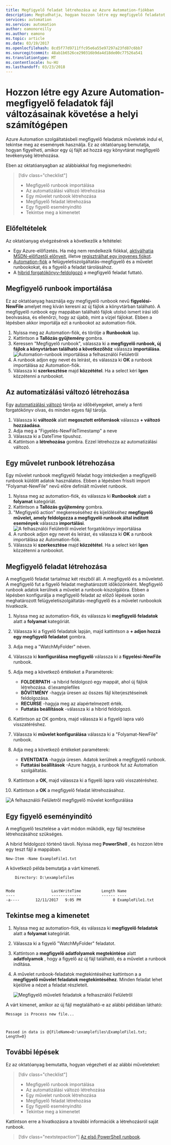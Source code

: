 ```yaml
---
title: Megfigyelő feladat létrehozása az Azure Automation-fiókban
description: Megtudhatja, hogyan hozzon létre egy megfigyelő feladatot az Azure Automation-fiók egy mappában létrehozott új fájlokat beállításjegyzékek.
services: automation
ms.service: automation
author: eamonoreilly
ms.author: eamono
ms.topic: article
ms.date: 03/19/2017
ms.openlocfilehash: 8cd5f77d9711ffc95e6a55e97297a23fd87c6bb7
ms.sourcegitcommit: 48ab1b6526ce290316b9da4d18de00c77526a541
ms.translationtype: MT
ms.contentlocale: hu-HU
ms.lasthandoff: 03/23/2018
---
```

# <a name="create-an-azure-automation-watcher-tasks-to-track-file-changes-on-a-local-machine"></a>Hozzon létre egy Azure Automation-megfigyelő feladatok fájl változásainak követése a helyi számítógépen

Azure Automation szolgáltatásbeli megfigyelő feladatok műveletek indul el, tekintse meg az események használja. Ez az oktatóanyag bemutatja, hogyan figyelheti, amikor egy új fájlt ad hozzá egy könyvtárat megfigyelő tevékenység létrehozása.

Eben az oktatóanyagban az alábbiakkal fog megismerkedni:

> [!div class="checklist"]
> * Megfigyelő runbook importálása
> * Az automatizálási változó létrehozása
> * Egy művelet runbook létrehozása
> * Megfigyelő feladat létrehozása
> * Egy figyelő eseményindító
> * Tekintse meg a kimenetet

## <a name="prerequisites"></a>Előfeltételek

Az oktatóanyag elvégzésének a következők a feltételei:

* Egy Azure-előfizetés. Ha még nem rendelkezik fiókkal, [aktiválhatja MSDN-előfizetői előnyeit](https://azure.microsoft.com/pricing/member-offers/msdn-benefits-details/), illetve [regisztrálhat egy ingyenes fiókot](https://azure.microsoft.com/free/?WT.mc_id=A261C142F).
* [Automation-fiók](automation-offering-get-started.md) a felügyeletiszolgáltatás-megfigyelő és a művelet runbookokat, és a figyelő a feladat tárolásához.
* A [hibrid forgatókönyv-feldolgozó](automation-hybrid-runbook-worker.md) a megfigyelő feladat futtató.

## <a name="import-a-watcher-runbook"></a>Megfigyelő runbook importálása

Ez az oktatóanyag használja egy megfigyelő runbook nevű **figyelési-NewFile** amelyet meg kíván keresni az új fájlok a könyvtárban található. A megfigyelő runbook egy mappában található fájlok utolsó ismert írási idő beolvasása, és ellenőrzi, hogy az újabb, mint a vízjel fájlokat. Ebben a lépésben akkor importálja ezt a runbookot az automation-fiók.

1. Nyissa meg az Automation-fiók, és törölje a **Runbookok** lap.
1. Kattintson a **Tallózás gyűjtemény** gombra.
1. Keressen "Megfigyelő runbook", válassza ki a **megfigyelő runbook, új fájlok a könyvtárban található a következőhöz** válassza **importálása**.
  ![Automation-runbook importálása a felhasználói Felületről](media/automation-watchers-tutorial/importsourcewatcher.png)
1. A runbook adjon egy nevet és leírást, és válassza ki **OK** a runbook importálása az Automation-fiók.
1. Válassza ki **szerkesztése** majd **közzététel**. Ha a select kéri **Igen** közzétenni a runbookot.

## <a name="create-an-automation-variable"></a>Az automatizálási változó létrehozása

Egy [automatizálási változó](automation-variables.md) tárolja az időbélyegeket, amely a fenti forgatókönyv olvas, és minden egyes fájl tárolja. 

1. Válassza ki **változók** alatt **megosztott erőforrások** válassza **+ változó hozzáadása**.
1. Adja meg a "Figyelés-NewFileTimestamp" a neve
1. Válassza ki a DateTime típushoz.
1. Kattintson a **létrehozása** gombra. Ezzel létrehozza az automatizálási változó.

## <a name="create-an-action-runbook"></a>Egy művelet runbook létrehozása

Egy művelet runbook megfigyelő feladat hogy intézkedjen a megfigyelő runbook küldött adatok használatos. Ebben a lépésben frissíti import "Folyamat-NewFile" nevű előre definiált művelet runbook.

1. Nyissa meg az automation-fiók, és válassza ki **Runbookok** alatt a **folyamat** kategóriát.
1. Kattintson a **Tallózás gyűjtemény** gombra.
1. "Megfigyelő action" megkereséséhez és kijelöléséhez **megfigyelő művelet, amely feldolgozza a megfigyelő runbook által indított események** válassza **importálási**.
  ![A felhasználói Felületről művelet forgatókönyv importálása](media/automation-watchers-tutorial/importsourceaction.png)
1. A runbook adjon egy nevet és leírást, és válassza ki **OK** a runbook importálása az Automation-fiók.
1. Válassza ki **szerkesztése** majd **közzététel**. Ha a select kéri **Igen** közzétenni a runbookot.

## <a name="create-a-watcher-task"></a>Megfigyelő feladat létrehozása

A megfigyelő feladat tartalmaz két részből áll. A megfigyelő és a műveletet. A megfigyelő fut a figyelő feladat meghatározott időközönként. Megfigyelő runbook adatok kerülnek a művelet a runbook-kiszolgálóra. Ebben a lépésben konfigurálja a megfigyelő feladat az előző lépések során meghatározott felügyeletiszolgáltatás-megfigyelő és a művelet runbookok hivatkozik.

1. Nyissa meg az automation-fiók, és válassza ki **megfigyelő feladatok** alatt a **folyamat** kategóriát.
1. Válassza ki a figyelő feladatok lapján, majd kattintson a **+ adjon hozzá egy megfigyelő feladatot** gombra.
1. Adja meg a "WatchMyFolder" néven.

1. Válassza ki **konfigurálása megfigyelő** válassza ki a **figyelési-NewFile** runbook.

1. Adja meg a következő értékeket a Paraméterek:

   * **FOLDERPATH** -a hibrid feldolgozó egy mappát, ahol új fájlok létrehozása. d:\examplefiles
   * **BŐVÍTMÉNY** -hagyja üresen az összes fájl kiterjesztéseinek feldolgozása.
   * **RECURSE** -hagyja meg az alapértelmezett érték.
   * **Futtatás beállítások** -válassza ki a hibrid feldolgozó.

1. Kattintson az OK gombra, majd válassza ki a figyelő lapra való visszatéréshez.
1. Válassza ki **művelet konfigurálása** válassza ki a "Folyamat-NewFile" runbook.
1. Adja meg a következő értékeket paraméterek:

   *    **EVENTDATA** -hagyja üresen. Adatok kerülnek a megfigyelő runbook.  
   *    **Futtatási beállítások** -Azure hagyja, a runbook fut az Automation szolgáltatás.

1. Kattintson a **OK**, majd válassza ki a figyelő lapra való visszatéréshez.
1. Kattintson a **OK** a megfigyelő feladat létrehozásához.

![A felhasználói Felületről megfigyelő művelet konfigurálása](media/automation-watchers-tutorial/watchertaskcreation.png)

## <a name="trigger-a-watcher"></a>Egy figyelő eseményindító

A megfigyelő tesztelése a várt módon működik, egy fájl tesztelése létrehozásához szükséges.

A hibrid feldolgozó történő távoli. Nyissa meg **PowerShell** , és hozzon létre egy teszt fájl a mappában.
  
   ```PowerShell-interactive
   New-Item -Name ExampleFile1.txt
   ```

A következő példa bemutatja a várt kimeneti.

```
    Directory: D:\examplefiles


Mode                LastWriteTime         Length Name
----                -------------         ------ ----
-a----       12/11/2017   9:05 PM              0 ExampleFile1.txt
```

## <a name="inspect-the-output"></a>Tekintse meg a kimenetet

1. Nyissa meg az automation-fiók, és válassza ki **megfigyelő feladatok** alatt a **folyamat** kategóriát.
1. Válassza ki a figyelő "WatchMyFolder" feladatot.
1. Kattintson a **megfigyelő adatfolyamok megtekintése** alatt **adatfolyamok** , hogy a figyelő az új fájl található, és a művelet a runbook indítása.
1. A művelet runbook-feladatok megtekintéséhez kattintson a a **megfigyelő művelet feladatok megtekintéséhez**. Minden feladat lehet kijelölve a nézet a feladat részleteit.

   ![Megfigyelő műveleti feladatok a felhasználói Felületről](media/automation-watchers-tutorial/WatcherActionJobs.png)

A várt kimenet, amikor az új fájl megtalálható-e az alábbi példában látható:

```
Message is Process new file...



Passed in data is @{FileName=D:\examplefiles\ExampleFile1.txt; Length=0}
```

## <a name="next-steps"></a>További lépések

Ez az oktatóanyag bemutatta, hogyan végezheti el az alábbi műveleteket:

> [!div class="checklist"]
> * Megfigyelő runbook importálása
> * Az automatizálási változó létrehozása
> * Egy művelet runbook létrehozása
> * Megfigyelő feladat létrehozása
> * Egy figyelő eseményindító
> * Tekintse meg a kimenetet

Kattintson erre a hivatkozásra a további információk a létrehozásról saját runbook.

> [!div class="nextstepaction"]
> [Az első PowerShell runbook](automation-first-runbook-textual-powershell.md).
